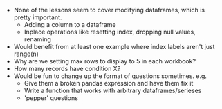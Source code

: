
- None of the lessons seem to cover modifying dataframes, which is pretty important.
    - Adding a column to a dataframe
    - Inplace operations like resetting index, dropping null values, renaming
- Would benefit from at least one example where index labels aren't just range(n)
- Why are we setting max rows to display to 5 in each workbook?
- How many records have condition X?
- Would be fun to change up the format of questions sometimes. e.g.
    - Give them a broken pandas expression and have them fix it
    - Write a function that works with arbitrary dataframes/serieses
    - 'pepper' questions
